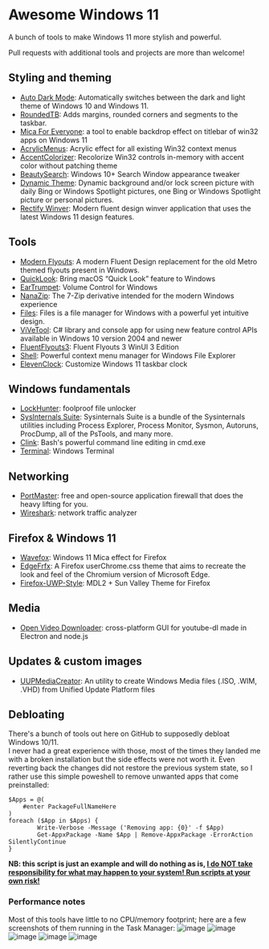 # Awesome Windows 11

A bunch of tools to make Windows 11 more stylish and powerful.

Pull requests with additional tools and projects are more than welcome!

## Styling and theming
- [Auto Dark Mode](https://github.com/AutoDarkMode/Windows-Auto-Night-Mode): Automatically switches between the dark and light theme of Windows 10 and Windows 11.
- [RoundedTB](https://github.com/torchgm/RoundedTB): Adds margins, rounded corners and segments to the taskbar. 
- [Mica For Everyone](https://github.com/MicaForEveryone/MicaForEveryone): a tool to enable backdrop effect on titlebar of win32 apps on Windows 11 
- [AcrylicMenus](https://github.com/krlvm/AcrylicMenus): Acrylic effect for all existing Win32 context menus 
- [AccentColorizer](https://github.com/krlvm/AccentColorizer): Recolorize Win32 controls in-memory with accent color without patching theme
- [BeautySearch](https://github.com/krlvm/BeautySearch): Windows 10+ Search Window appearance tweaker
- [Dynamic Theme](https://apps.pinnula.fr/en/dynamic-theme/9bghzk): Dynamic background and/or lock screen picture with daily Bing or Windows Spotlight pictures, one Bing or Windows Spotlight picture or personal pictures.
- [Rectify Winver](https://github.com/rounk-ctrl/Winver): Modern fluent design winver application that uses the latest Windows 11 design features.

## Tools
- [Modern Flyouts](https://github.com/ModernFlyouts-Community/ModernFlyouts): A modern Fluent Design replacement for the old Metro themed flyouts present in Windows. 
- [QuickLook](https://github.com/QL-Win/QuickLook): Bring macOS “Quick Look” feature to Windows 
- [EarTrumpet](https://github.com/File-New-Project/EarTrumpet): Volume Control for Windows
- [NanaZip](https://github.com/M2Team/NanaZip): The 7-Zip derivative intended for the modern Windows experience
- [Files](https://files.community): Files is a file manager for Windows with a powerful yet intuitive design.
- [ViVeTool](https://github.com/thebookisclosed/ViVe): C# library and console app for using new feature control APIs available in Windows 10 version 2004 and newer
- [FluentFlyouts3](https://github.com/FireCubeStudios/FluentFlyouts3): Fluent Flyouts 3 WinUI 3 Edition 
- [Shell](https://github.com/moudey/Shell): Powerful context menu manager for Windows File Explorer 
- [ElevenClock](https://github.com/martinet101/ElevenClock): Customize Windows 11 taskbar clock

## Windows fundamentals
- [LockHunter](https://lockhunter.com/): foolproof file unlocker
- [SysInternals Suite](https://apps.microsoft.com/store/detail/sysinternals-suite/9P7KNL5RWT25): Sysinternals Suite is a bundle of the Sysinternals utilities including Process Explorer, Process Monitor, Sysmon, Autoruns, ProcDump, all of the PsTools, and many more.
- [Clink](https://github.com/chrisant996/clink): Bash's powerful command line editing in cmd.exe 
- [Terminal](https://github.com/microsoft/terminal): Windows Terminal 

## Networking
- [PortMaster](https://github.com/safing/portmaster): free and open-source application firewall that does the heavy lifting for you.
- [Wireshark](https://github.com/wireshark/wireshark): network traffic analyzer

## Firefox & Windows 11
- [Wavefox](https://github.com/QNetITQ/WaveFox): Windows 11 Mica effect for Firefox
- [EdgeFrfx](https://github.com/bmFtZQ/edge-frfox): A Firefox userChrome.css theme that aims to recreate the look and feel of the Chromium version of Microsoft Edge. 
- [Firefox-UWP-Style](https://github.com/Guerra24/Firefox-UWP-Style): MDL2 + Sun Valley Theme for Firefox 

## Media
- [Open Video Downloader](https://github.com/jely2002/youtube-dl-gui): cross-platform GUI for youtube-dl made in Electron and node.js

## Updates & custom images
- [UUPMediaCreator](https://github.com/gus33000/UUPMediaCreator): An utility to create Windows Media files (.ISO, .WIM, .VHD) from Unified Update Platform files 

## Debloating
There's a bunch of tools out here on GitHub to supposedly debloat Windows 10/11. <br/>
I never had a great experience with those, most of the times they landed me with a broken installation but the side effects were not worth it. Even reverting back the changes did not restore the previous system state, so I rather use this simple poweshell to remove unwanted apps that come preinstalled:
```poweshell
$Apps = @(
    #enter PackageFullNameHere
)
foreach ($App in $Apps) {
        Write-Verbose -Message ('Removing app: {0}' -f $App)
        Get-AppxPackage -Name $App | Remove-AppxPackage -ErrorAction SilentlyContinue
}
```
**NB: this script is just an example and will do nothing as is, [I do NOT take responsibility for what may happen to your system! Run scripts at your own risk!](LICENSE)**

### Performance notes
Most of this tools have little to no CPU/memory footprint; here are a few screenshots of them running in the Task Manager:
![image](https://user-images.githubusercontent.com/9497482/198854837-ebaa92ae-4e7a-4113-ab4b-c3400706aec8.png)
![image](https://user-images.githubusercontent.com/9497482/198854842-4f1f2b1a-3935-4691-871b-2ec77d0664e9.png)
![image](https://user-images.githubusercontent.com/9497482/198854883-464c38d9-ffad-4d92-b906-ae3c0956275e.png)
![image](https://user-images.githubusercontent.com/9497482/198854892-2f676940-db0f-4435-9438-bf015e364fa8.png)
![image](https://user-images.githubusercontent.com/9497482/198854916-3918e49a-77a0-45ca-8071-679b56a3daf8.png)

